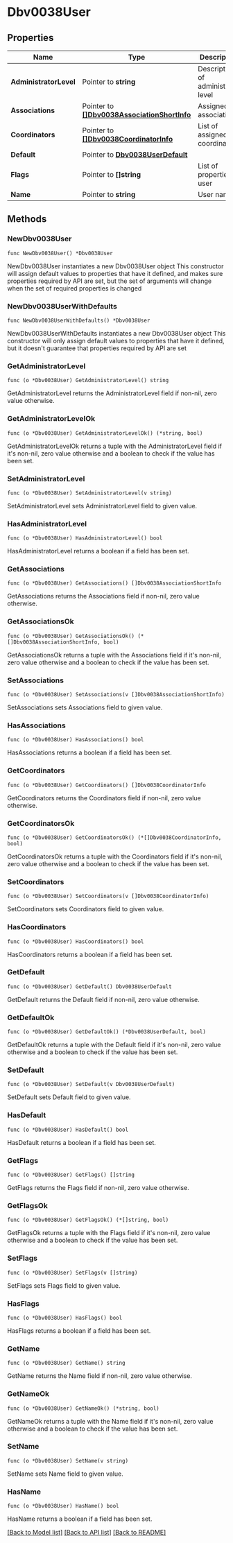 # Dbv0038User

## Properties

Name | Type | Description | Notes
------------ | ------------- | ------------- | -------------
**AdministratorLevel** | Pointer to **string** | Description of administrator level | [optional] 
**Associations** | Pointer to [**[]Dbv0038AssociationShortInfo**](Dbv0038AssociationShortInfo.md) | Assigned associations | [optional] 
**Coordinators** | Pointer to [**[]Dbv0038CoordinatorInfo**](Dbv0038CoordinatorInfo.md) | List of assigned coordinators | [optional] 
**Default** | Pointer to [**Dbv0038UserDefault**](Dbv0038UserDefault.md) |  | [optional] 
**Flags** | Pointer to **[]string** | List of properties of user | [optional] 
**Name** | Pointer to **string** | User name | [optional] 

## Methods

### NewDbv0038User

`func NewDbv0038User() *Dbv0038User`

NewDbv0038User instantiates a new Dbv0038User object
This constructor will assign default values to properties that have it defined,
and makes sure properties required by API are set, but the set of arguments
will change when the set of required properties is changed

### NewDbv0038UserWithDefaults

`func NewDbv0038UserWithDefaults() *Dbv0038User`

NewDbv0038UserWithDefaults instantiates a new Dbv0038User object
This constructor will only assign default values to properties that have it defined,
but it doesn't guarantee that properties required by API are set

### GetAdministratorLevel

`func (o *Dbv0038User) GetAdministratorLevel() string`

GetAdministratorLevel returns the AdministratorLevel field if non-nil, zero value otherwise.

### GetAdministratorLevelOk

`func (o *Dbv0038User) GetAdministratorLevelOk() (*string, bool)`

GetAdministratorLevelOk returns a tuple with the AdministratorLevel field if it's non-nil, zero value otherwise
and a boolean to check if the value has been set.

### SetAdministratorLevel

`func (o *Dbv0038User) SetAdministratorLevel(v string)`

SetAdministratorLevel sets AdministratorLevel field to given value.

### HasAdministratorLevel

`func (o *Dbv0038User) HasAdministratorLevel() bool`

HasAdministratorLevel returns a boolean if a field has been set.

### GetAssociations

`func (o *Dbv0038User) GetAssociations() []Dbv0038AssociationShortInfo`

GetAssociations returns the Associations field if non-nil, zero value otherwise.

### GetAssociationsOk

`func (o *Dbv0038User) GetAssociationsOk() (*[]Dbv0038AssociationShortInfo, bool)`

GetAssociationsOk returns a tuple with the Associations field if it's non-nil, zero value otherwise
and a boolean to check if the value has been set.

### SetAssociations

`func (o *Dbv0038User) SetAssociations(v []Dbv0038AssociationShortInfo)`

SetAssociations sets Associations field to given value.

### HasAssociations

`func (o *Dbv0038User) HasAssociations() bool`

HasAssociations returns a boolean if a field has been set.

### GetCoordinators

`func (o *Dbv0038User) GetCoordinators() []Dbv0038CoordinatorInfo`

GetCoordinators returns the Coordinators field if non-nil, zero value otherwise.

### GetCoordinatorsOk

`func (o *Dbv0038User) GetCoordinatorsOk() (*[]Dbv0038CoordinatorInfo, bool)`

GetCoordinatorsOk returns a tuple with the Coordinators field if it's non-nil, zero value otherwise
and a boolean to check if the value has been set.

### SetCoordinators

`func (o *Dbv0038User) SetCoordinators(v []Dbv0038CoordinatorInfo)`

SetCoordinators sets Coordinators field to given value.

### HasCoordinators

`func (o *Dbv0038User) HasCoordinators() bool`

HasCoordinators returns a boolean if a field has been set.

### GetDefault

`func (o *Dbv0038User) GetDefault() Dbv0038UserDefault`

GetDefault returns the Default field if non-nil, zero value otherwise.

### GetDefaultOk

`func (o *Dbv0038User) GetDefaultOk() (*Dbv0038UserDefault, bool)`

GetDefaultOk returns a tuple with the Default field if it's non-nil, zero value otherwise
and a boolean to check if the value has been set.

### SetDefault

`func (o *Dbv0038User) SetDefault(v Dbv0038UserDefault)`

SetDefault sets Default field to given value.

### HasDefault

`func (o *Dbv0038User) HasDefault() bool`

HasDefault returns a boolean if a field has been set.

### GetFlags

`func (o *Dbv0038User) GetFlags() []string`

GetFlags returns the Flags field if non-nil, zero value otherwise.

### GetFlagsOk

`func (o *Dbv0038User) GetFlagsOk() (*[]string, bool)`

GetFlagsOk returns a tuple with the Flags field if it's non-nil, zero value otherwise
and a boolean to check if the value has been set.

### SetFlags

`func (o *Dbv0038User) SetFlags(v []string)`

SetFlags sets Flags field to given value.

### HasFlags

`func (o *Dbv0038User) HasFlags() bool`

HasFlags returns a boolean if a field has been set.

### GetName

`func (o *Dbv0038User) GetName() string`

GetName returns the Name field if non-nil, zero value otherwise.

### GetNameOk

`func (o *Dbv0038User) GetNameOk() (*string, bool)`

GetNameOk returns a tuple with the Name field if it's non-nil, zero value otherwise
and a boolean to check if the value has been set.

### SetName

`func (o *Dbv0038User) SetName(v string)`

SetName sets Name field to given value.

### HasName

`func (o *Dbv0038User) HasName() bool`

HasName returns a boolean if a field has been set.


[[Back to Model list]](../README.md#documentation-for-models) [[Back to API list]](../README.md#documentation-for-api-endpoints) [[Back to README]](../README.md)


